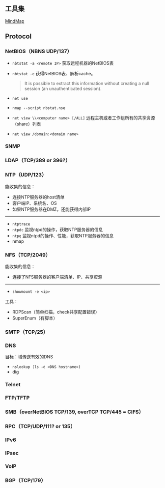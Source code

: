 
## 工具集

[MindMap](../Resources/enumerate_tools.md)


## Protocol

### NetBIOS（NBNS UDP/137）

- `nbtstat -a <remote IP>` 获取远程机器的NetBIOS表
- `nbtstat -c` 获得NetBIOS表、解析cache。

    > It is possible to extract this information without creating a null session (an unauthenticated session).

- `net use`
- `nmap --script nbstat.nse`
- `net view \\<computer name> [/ALL]` 远程主机或者工作组所有的共享资源（share）列表
- `net view /domain:<domain name>`


### SNMP



### LDAP（TCP/389 or 396?）



### NTP（UDP/123）

能收集的信息：

- 连接NTP服务器的host清单
- 客户端IP、系统名、OS
- 如果NTP服务器在DMZ，还能获得内部IP

---

- `ntptrace`
- `ntpdc` 监视ntpd的操作，获取NTP服务器的信息
- `ntpq` 监视ntpd的操作、性能，获取NTP服务器的信息
- nmap


### NFS（TCP/2049）

能收集的信息：

- 连接了NFS服务器的客户端清单、IP、共享资源

---

- `showmount -e <ip>`

工具：

- RDPScan（简单扫描，check共享配置错误）
- SuperEnum（有脚本）


### SMTP（TCP/25）



### DNS

目标：域传送有效的DNS

- `nslookup (ls -d <DNS hostname>)`
- dig


### Telnet
### FTP/TFTP
### SMB（overNetBIOS TCP/139, overTCP TCP/445 = CIFS）
### RPC（TCP/UDP/111? or 135）
### IPv6
### IPsec
### VoIP
### BGP（TCP/179）